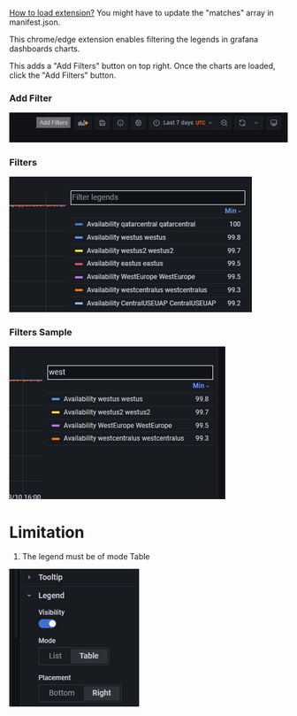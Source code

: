 
[How to load extension?](https://developer.chrome.com/docs/extensions/mv3/getstarted/development-basics/#load-unpacked) You might have to update the "matches" array in manifest.json.

This chrome/edge extension enables filtering the legends in grafana dashboards charts.

This adds a "Add Filters" button on top right. Once the charts are loaded, click the "Add Filters" button.

### Add Filter  
![AddFilter Button](addbtn.png)

### Filters
![Filters](filter.png)

### Filters Sample

![Filters demo](filterdemo.png)

# Limitation
1. The legend must be of mode Table

![Table mode](tablemode.png)